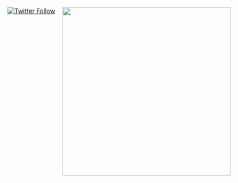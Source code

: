 

[![Twitter Follow](https://img.shields.io/twitter/follow/d3vobed?color=1DA1F2&logo=twitter&style=for-the-badge)](https://twitter.com/intent/follow?screen_name=obedeee_jr)
<img align='right' src="https://github-readme-stats.vercel.app/api?username=d3vobed&show_icons=true&theme=radical" width="380">

